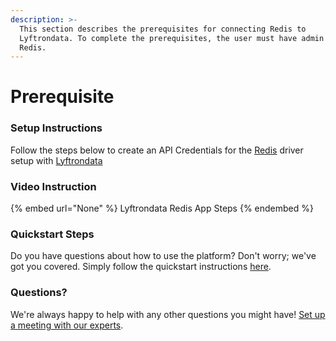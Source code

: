 ```yaml
---
description: >-
  This section describes the prerequisites for connecting Redis to
  Lyftrondata. To complete the prerequisites, the user must have admin access to
  Redis.
---
```


# Prerequisite

<mark style="color:blue;"></mark>

### Setup Instructions

Follow the steps below to create an API Credentials for the [Redis](None) driver setup with [Lyftrondata](https://www.lyftrondata.com)

### Video Instruction

{% embed url="None" %}
Lyftrondata Redis App Steps
{% endembed %}

### Quickstart Steps

Do you have questions about how to use the platform? Don't worry; we've got you covered. Simply follow the quickstart instructions [here](README.md).

### Questions? <a href="#questions" id="questions"></a>

We're always happy to help with any other questions you might have! [Set up a meeting with our experts](https://www.lyftrondata.com/book-a-meeting/).

